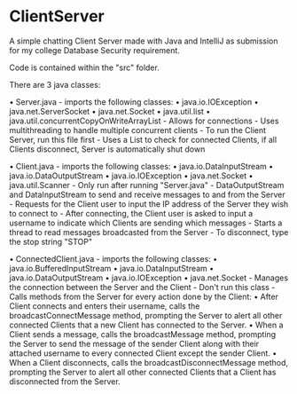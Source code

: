 # ClientServer
A simple chatting Client Server made with Java and IntelliJ as submission for my college Database Security requirement. 

Code is contained within the "src" folder. 

There are 3 java classes:

• Server.java
    - imports the following classes:
        • java.io.IOException
        • java.net.ServerSocket
        • java.net.Socket
        • java.util.list
        • java.util.concurrentCopyOnWriteArrayList
    - Allows for connections 
    - Uses multithreading to handle multiple concurrent clients
    - To run the Client Server, run this file first
    - Uses a List to check for connected Clients, if all Clients disconnect, Server is automatically shut down

• Client.java
    - imports the following classes:
        • java.io.DataInputStream
        • java.io.DataOutputStream
        • java.io.IOException
        • java.net.Socket
        • java.util.Scanner
    - Only run after running "Server.java"
    - DataOutputStream and DataInputStream to send and receive messages to and from the Server
    - Requests for the Client user to input the IP address of the Server they wish to connect to
    - After connecting, the Client user is asked to input a username to indicate which Clients are sending which messages
    - Starts a thread to read messages broadcasted from the Server
    - To disconnect, type the stop string "STOP"

• ConnectedClient.java
    - imports the following classes:
        • java.io.BufferedInputStream
        • java.io.DataInputStream
        • java.io.DataOutputStream
        • java.io.IOException
        • java.net.Socket
    - Manages the connection between the Server and the Client
    - Don't run this class
    - Calls methods from the Server for every action done by the Client:
        • After Client connects and enters their username, calls the broadcastConnectMessage method, prompting the Server to alert all other connected Clients that a new Client has connected to the Server.
        • When a Client sends a message, calls the broadcastMessage method, prompting the Server to send the message of the sender Client along with their attached username to every connected Client except the sender Client.
        • When a Client disconnects, calls the broadcastDisconnectMessage method, prompting the Server to alert all other connected Clients that a Client has disconnected from the Server. 
